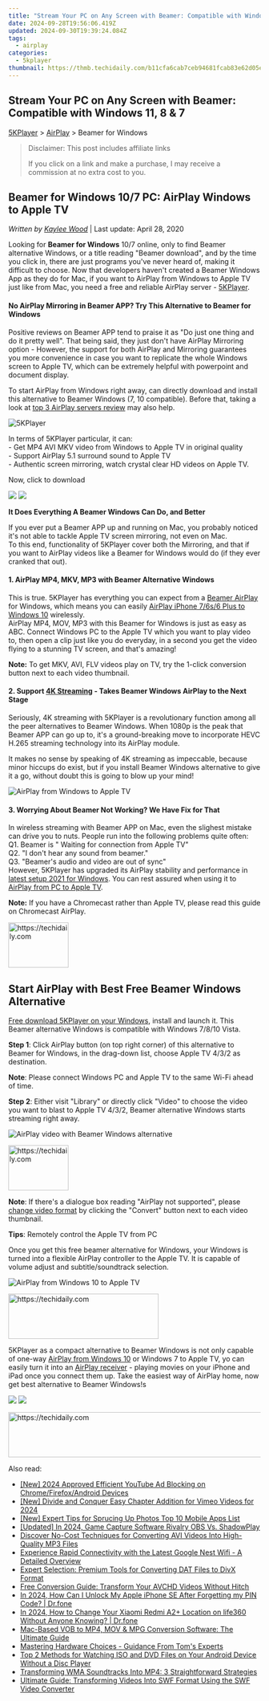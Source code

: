 ```yaml
---
title: "Stream Your PC on Any Screen with Beamer: Compatible with Windows 11, 8 & 7"
date: 2024-09-28T19:56:06.419Z
updated: 2024-09-30T19:39:24.084Z
tags:
  - airplay
categories:
  - 5kplayer
thumbnail: https://thmb.techidaily.com/b11cfa6cab7ceb94681fcab83e62d05efa3e76c07b0a1fd703161df853374929.jpg
---
```


## Stream Your PC on Any Screen with Beamer: Compatible with Windows 11, 8 & 7

[5KPlayer](https://tools.techidaily.com/5kplayer/products/) \> [AirPlay](https://tools.techidaily.com/5kplayer/airplay/) \> Beamer for Windows

>  Disclaimer: This post includes affiliate links
>
>  If you click on a link and make a purchase, I may receive a commission at no extra cost to you.
>

## Beamer for Windows 10/7 PC: AirPlay Windows to Apple TV

 _Written by [Kaylee Wood](https://www.quora.com/profile/Amanda-Hu-21)_ | Last update: April 28, 2020

Looking for **Beamer for Windows** 10/7 online, only to find Beamer alternative Windows, or a title reading "Beamer download", and by the time you click in, there are just programs you've never heard of, making it difficult to choose. Now that developers haven't created a Beamer Windows App as they do for Mac, if you want to AirPlay from Windows to Apple TV just like from Mac, you need a free and reliable AirPlay server - [5KPlayer](https://tools.techidaily.com/5kplayer/products/). 

#### **No AirPlay Mirroring in Beamer APP? Try This Alternative to Beamer for Windows**

Positive reviews on Beamer APP tend to praise it as "Do just one thing and do it pretty well". That being said, they just don't have AirPlay Mirroring option - However, the support for both AirPlay and Mirroring guarantees you more convenience in case you want to replicate the whole Windows screen to Apple TV, which can be extremely helpful with powerpoint and document display. 

To start AirPlay from Windows right away, can directly download and install this alternative to Beamer Windows (7, 10 compatible). Before that, taking a look at [top 3 AirPlay servers review](https://tools.techidaily.com/5kplayer/airplay/) may also help.

![5KPlayer](https://www.5kplayer.com/airplay/../youtube-download/img/5kplayer-icon-1202.png) 

In terms of 5KPlayer particular, it can:  
\- Get MP4 AVI MKV video from Windows to Apple TV in original quality  
\- Support AirPlay 5.1 surround sound to Apple TV  
\- Authentic screen mirroring, watch crystal clear HD videos on Apple TV.

Now, click to download

[![](https://www.5kplayer.com/airplay/../button/freedownwhitewin.png)](https://tools.techidaily.com/5kplayer/products/) [![](https://www.5kplayer.com/airplay/../button/freedownbackmac.png)](https://tools.techidaily.com/5kplayer/products/) 

**It Does Everything A Beamer Windows Can Do, and Better**

If you ever put a Beamer APP up and running on Mac, you probably noticed it's not able to tackle Apple TV screen mirroring, not even on Mac.  
To this end, functionality of 5KPlayer cover both the Mirroring, and that if you want to AirPlay videos like a Beamer for Windows would do (if they ever cranked that out).

#### **1\. AirPlay MP4, MKV, MP3 with Beamer Alternative Windows**

This is true. 5KPlayer has everything you can expect from a [Beamer AirPlay](https://tools.techidaily.com/5kplayer/airplay/) for Windows, which means you can easily [AirPlay iPhone 7/6s/6 Plus to Windows 10](https://tools.techidaily.com/5kplayer/airplay/) wirelessly.  
 AirPlay MP4, MOV, MP3 with this Beamer for Windows is just as easy as ABC. Connect Windows PC to the Apple TV which you want to play video to, then open a clip just like you do everyday, in a second you get the video flying to a stunning TV screen, and that's amazing!

**Note:** To get MKV, AVI, FLV videos play on TV, try the 1-click conversion button next to each video thumbnail.

#### **2\. Support [4K Streaming](https://tools.techidaily.com/5kplayer/airplay/) \- Takes Beamer Windows AirPlay to the Next Stage**

Seriously, 4K streaming with 5KPlayer is a revolutionary function among all the peer alternatives to Beamer Windows. When 1080p is the peak that Beamer APP can go up to, it's a ground-breaking move to incorporate HEVC H.265 streaming technology into its AirPlay module.

 It makes no sense by speaking of 4K streaming as impeccable, because minor hiccups do exist, but if you install Beamer Windows alternative to give it a go, without doubt this is going to blow up your mind!

![AirPlay from Windows to Apple TV](https://www.5kplayer.com/airplay/img/5kp-mac-windows-apple-tv.png) 

#### **3\. Worrying About Beamer Not Working? We Have Fix for That**

In wireless streaming with Beamer APP on Mac, even the slighest mistake can drive you to nuts. People run into the following problems quite often:  
Q1\. Beamer is " Waiting for connection from Apple TV"  
Q2\. "I don't hear any sound from beamer."  
Q3\. "Beamer's audio and video are out of sync"  
However, 5KPlayer has upgraded its AirPlay stability and performance in [latest setup 2021 for Windows](https://tools.techidaily.com/5kplayer/video-music-player/). You can rest assured when using it to [AirPlay from PC to Apple TV](https://tools.techidaily.com/5kplayer/airplay/). 

**Note:** If you have a Chromecast rather than Apple TV, please read this guide on Chromecast AirPlay.

<!-- affiliate ads begin -->
<a href="https://review-au.sjv.io/c/5597632/2098701/14409" target="_top" id="2098701">
  <img src="//a.impactradius-go.com/display-ad/14409-2098701" border="0" alt="https://techidaily.com" width="120" height="90"/>
</a>
<img height="0" width="0" src="https://review-au.sjv.io/i/5597632/2098701/14409" style="position:absolute;visibility:hidden;" border="0" />
<!-- affiliate ads end -->

## Start AirPlay with Best Free Beamer Windows Alternative

[Free download 5KPlayer on your Windows](https://tools.techidaily.com/5kplayer/products/), install and launch it. This Beamer alternative Windows is compatible with Windows 7/8/10 Vista.

**Step 1**: Click AirPlay button (on top right corner) of this alternative to Beamer for Windows, in the drag-down list, choose Apple TV 4/3/2 as destination.

**Note**: Please connect Windows PC and Apple TV to the same Wi-Fi ahead of time.

**Step 2**: Either visit "Library" or directly click "Video" to choose the video you want to blast to Apple TV 4/3/2, Beamer alternative Windows starts streaming right away.

![AirPlay video with Beamer Windows alternative](https://www.5kplayer.com/airplay/img/5k-airplay-xsy-airplay-with-win10-15021501.jpg) 

<!-- affiliate ads begin -->
<a href="https://aligracehair.sjv.io/c/5597632/2135407/19272" target="_top" id="2135407">
  <img src="//a.impactradius-go.com/display-ad/19272-2135407" border="0" alt="https://techidaily.com" width="120" height="90"/>
</a>
<img height="0" width="0" src="https://aligracehair.sjv.io/i/5597632/2135407/19272" style="position:absolute;visibility:hidden;" border="0" />
<!-- affiliate ads end -->

**Note**: If there's a dialogue box reading "AirPlay not supported", please [change video format](https://tools.techidaily.com/5kplayer/youtube-download/) by clicking the "Convert" button next to each video thumbnail.

**Tips**: Remotely control the Apple TV from PC

Once you get this free beamer alternative for Windows, your Windows is turned into a flexible AirPlay controller to the Apple TV. It is capable of volume adjust and subtitle/soundtrack selection. 

![AirPlay from Windows 10 to Apple TV](https://www.5kplayer.com/airplay/img/5k-airplay-airplay-with-win10-xsy-15021502.jpg) 

<!-- affiliate ads begin -->
<a href="https://appsumo.8odi.net/c/5597632/2137393/7443" target="_top" id="2137393">
  <img src="//a.impactradius-go.com/display-ad/7443-2137393" border="0" alt="https://techidaily.com" width="300" height="90"/>
</a>
<img height="0" width="0" src="https://appsumo.8odi.net/i/5597632/2137393/7443" style="position:absolute;visibility:hidden;" border="0" />
<!-- affiliate ads end -->

5KPlayer as a compact alternative to Beamer Windows is not only capable of one-way [AirPlay from Windows 10](https://tools.techidaily.com/5kplayer/airplay/) or Windows 7 to Apple TV, yo can easily turn it into an [AirPlay receiver](https://tools.techidaily.com/5kplayer/airplay/) \- playing movies on your iPhone and iPad once you connect them up. Take the easiest way of AirPlay home, now get best alternative to Beamer Windows!s

[![](https://www.5kplayer.com/airplay/../button/freedownwhitewin.png)](https://tools.techidaily.com/5kplayer/products/) [![](https://www.5kplayer.com/airplay/../button/freedownbackmac.png)](https://tools.techidaily.com/5kplayer/products/)

<!-- affiliate ads begin -->
<a href="https://appsumo.8odi.net/c/5597632/2068425/7443" target="_top" id="2068425">
  <img src="//a.impactradius-go.com/display-ad/7443-2068425" border="0" alt="https://techidaily.com" width="728" height="90"/>
</a>
<img height="0" width="0" src="https://appsumo.8odi.net/i/5597632/2068425/7443" style="position:absolute;visibility:hidden;" border="0" />
<!-- affiliate ads end -->

<ins class="adsbygoogle"
     style="display:block"
     data-ad-format="autorelaxed"
     data-ad-client="ca-pub-7571918770474297"
     data-ad-slot="1223367746"></ins>

<ins class="adsbygoogle"
     style="display:block"
     data-ad-client="ca-pub-7571918770474297"
     data-ad-slot="8358498916"
     data-ad-format="auto"
     data-full-width-responsive="true"></ins>

<span class="atpl-alsoreadstyle">Also read:</span>
<div><ul>
<li><a href="https://facebook-video-share.techidaily.com/new-2024-approved-efficient-youtube-ad-blocking-on-chromefirefoxandroid-devices/"><u>[New] 2024 Approved Efficient YouTube Ad Blocking on Chrome/Firefox/Android Devices</u></a></li>
<li><a href="https://vimeo-videos.techidaily.com/new-divide-and-conquer-easy-chapter-addition-for-vimeo-videos-for-2024/"><u>[New] Divide and Conquer Easy Chapter Addition for Vimeo Videos for 2024</u></a></li>
<li><a href="https://some-techniques.techidaily.com/new-expert-tips-for-sprucing-up-photos-top-10-mobile-apps-list/"><u>[New] Expert Tips for Sprucing Up Photos Top 10 Mobile Apps List</u></a></li>
<li><a href="https://video-screen-grab.techidaily.com/updated-in-2024-game-capture-software-rivalry-obs-vs-shadowplay/"><u>[Updated] In 2024, Game Capture Software Rivalry OBS Vs. ShadowPlay</u></a></li>
<li><a href="https://media-tips.techidaily.com/discover-no-cost-techniques-for-converting-avi-videos-into-high-quality-mp3-files/"><u>Discover No-Cost Techniques for Converting AVI Videos Into High-Quality MP3 Files</u></a></li>
<li><a href="https://buynow-tips.techidaily.com/experience-rapid-connectivity-with-the-latest-google-nest-wifi-a-detailed-overview/"><u>Experience Rapid Connectivity with the Latest Google Nest Wifi - A Detailed Overview</u></a></li>
<li><a href="https://media-tips.techidaily.com/expert-selection-premium-tools-for-converting-dat-files-to-divx-format/"><u>Expert Selection: Premium Tools for Converting DAT Files to DivX Format</u></a></li>
<li><a href="https://media-tips.techidaily.com/free-conversion-guide-transform-your-avchd-videos-without-hitch/"><u>Free Conversion Guide: Transform Your AVCHD Videos Without Hitch</u></a></li>
<li><a href="https://iphone-unlock.techidaily.com/in-2024-how-can-i-unlock-my-apple-iphone-se-after-forgetting-my-pin-code-drfone-by-drfone-ios/"><u>In 2024, How Can I Unlock My Apple iPhone SE After Forgetting my PIN Code? | Dr.fone</u></a></li>
<li><a href="https://location-social.techidaily.com/in-2024-how-to-change-your-xiaomi-redmi-a2plus-location-on-life360-without-anyone-knowing-drfone-by-drfone-virtual-android/"><u>In 2024, How to Change Your Xiaomi Redmi A2+ Location on life360 Without Anyone Knowing? | Dr.fone</u></a></li>
<li><a href="https://media-tips.techidaily.com/mac-based-vob-to-mp4-mov-and-mpg-conversion-software-the-ultimate-guide/"><u>Mac-Based VOB to MP4, MOV & MPG Conversion Software: The Ultimate Guide</u></a></li>
<li><a href="https://hardware-help.techidaily.com/mastering-hardware-choices-guidance-from-toms-experts/"><u>Mastering Hardware Choices - Guidance From Tom's Experts</u></a></li>
<li><a href="https://media-tips.techidaily.com/top-2-methods-for-watching-iso-and-dvd-files-on-your-android-device-without-a-disc-player/"><u>Top 2 Methods for Watching ISO and DVD Files on Your Android Device Without a Disc Player</u></a></li>
<li><a href="https://media-tips.techidaily.com/transforming-wma-soundtracks-into-mp4-3-straightforward-strategies/"><u>Transforming WMA Soundtracks Into MP4: 3 Straightforward Strategies</u></a></li>
<li><a href="https://media-tips.techidaily.com/ultimate-guide-transforming-videos-into-swf-format-using-the-swf-video-converter/"><u>Ultimate Guide: Transforming Videos Into SWF Format Using the SWF Video Converter</u></a></li>
</ul></div>


